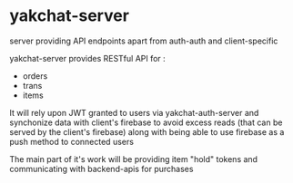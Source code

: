 # yakchat-server
server providing API endpoints apart from auth-auth and client-specific

yakchat-server provides RESTful API for :

- orders
- trans
- items

It will rely upon JWT granted to users via yakchat-auth-server and synchonize data with client's firebase to avoid excess reads (that can be served by the client's firebase) along with being able to use firebase as a push method to connected users

The main part of it's work will be providing item "hold" tokens and communicating with backend-apis for purchases
